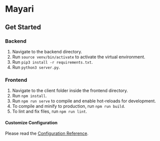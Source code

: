 # Mayari

## Get Started

### Backend
1. Navigate to the backend directory.
2. Run `source venv/bin/activate` to activate the virtual environment.
3. Run `pip3 install -r requirements.txt`.
4. Run `python3 server.py`.

### Frontend
1. Navigate to the client folder inside the frontend directory.
2. Run `npm install`.
3. Run `npm run serve` to compile and enable hot-reloads for development.
4. To compile and minify to production, run `npm run build`.
5. To lint and fix files, run `npm run lint`.


#### Customize Configuration
Please read the [Configuration Reference](https://cli.vuejs.org/config/).
